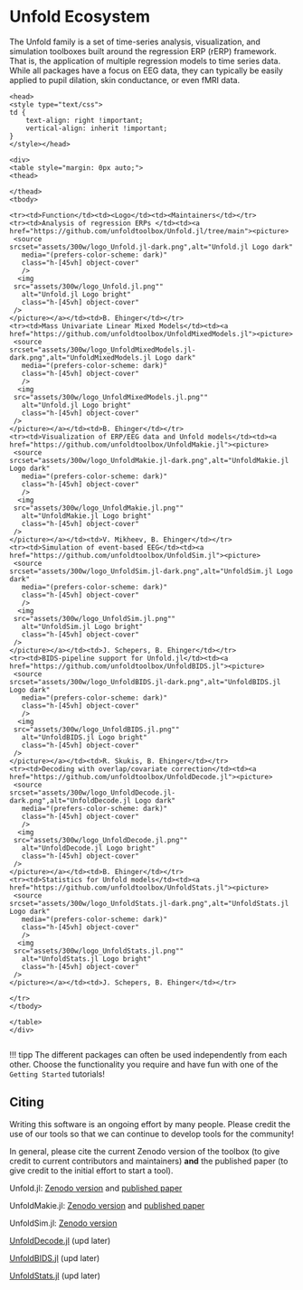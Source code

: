 # Unfold Ecosystem

The Unfold family is a set of time-series analysis, visualization, and simulation toolboxes built around the regression ERP (rERP) framework. That is, the application of multiple regression models to time series data. While all packages have a focus on EEG data, they can typically be easily applied to pupil dilation, skin conductance, or even fMRI data.

```@raw html
<head>
<style type="text/css">
td {
    text-align: right !important;
    vertical-align: inherit !important;
}
</style></head>

<div>
<table style="margin: 0px auto;">
<thead>

</thead>
<tbody>

<tr><td>Function</td><td><Logo</td><td><Maintainers</td></tr> 
<tr><td>Analysis of regression ERPs </td><td><a href="https://github.com/unfoldtoolbox/Unfold.jl/tree/main"><picture>
 <source
srcset="assets/300w/logo_Unfold.jl-dark.png",alt="Unfold.jl Logo dark"
   media="(prefers-color-scheme: dark)"
   class="h-[45vh] object-cover"
   />
  <img
 src="assets/300w/logo_Unfold.jl.png""
   alt="Unfold.jl Logo bright"
   class="h-[45vh] object-cover"          
 />
</picture></a></td><td>B. Ehinger</td></tr> 
<tr><td>Mass Univariate Linear Mixed Models</td><td><a href="https://github.com/unfoldtoolbox/UnfoldMixedModels.jl"><picture>
 <source
srcset="assets/300w/logo_UnfoldMixedModels.jl-dark.png",alt="UnfoldMixedModels.jl Logo dark"
   media="(prefers-color-scheme: dark)"
   class="h-[45vh] object-cover"
   />
  <img
 src="assets/300w/logo_UnfoldMixedModels.jl.png""
   alt="Unfold.jl Logo bright"
   class="h-[45vh] object-cover"          
 />
</picture></a></td><td>B. Ehinger</td></tr>
<tr><td>Visualization of ERP/EEG data and Unfold models</td><td><a href="https://github.com/unfoldtoolbox/UnfoldMakie.jl"><picture>
 <source
srcset="assets/300w/logo_UnfoldMakie.jl-dark.png",alt="UnfoldMakie.jl Logo dark"
   media="(prefers-color-scheme: dark)"
   class="h-[45vh] object-cover"
   />
  <img
 src="assets/300w/logo_UnfoldMakie.jl.png""
   alt="UnfoldMakie.jl Logo bright"
   class="h-[45vh] object-cover"          
 />
</picture></a></td><td>V. Mikheev, B. Ehinger</td></tr>
<tr><td>Simulation of event-based EEG</td><td><a href="https://github.com/unfoldtoolbox/UnfoldSim.jl"><picture>
 <source
srcset="assets/300w/logo_UnfoldSim.jl-dark.png",alt="UnfoldSim.jl Logo dark"
   media="(prefers-color-scheme: dark)"
   class="h-[45vh] object-cover"
   />
  <img
 src="assets/300w/logo_UnfoldSim.jl.png""
   alt="UnfoldSim.jl Logo bright"
   class="h-[45vh] object-cover"          
 />
</picture></a></td><td>J. Schepers, B. Ehinger</td></tr>
<tr><td>BIDS-pipeline support for Unfold.jl</td><td><a href="https://github.com/unfoldtoolbox/UnfoldBIDS.jl"><picture>
 <source
srcset="assets/300w/logo_UnfoldBIDS.jl-dark.png",alt="UnfoldBIDS.jl Logo dark"
   media="(prefers-color-scheme: dark)"
   class="h-[45vh] object-cover"
   />
  <img
 src="assets/300w/logo_UnfoldBIDS.jl.png""
   alt="UnfoldBIDS.jl Logo bright"
   class="h-[45vh] object-cover"          
 />
</picture></a></td><td>R. Skukis, B. Ehinger</td></tr>
<tr><td>Decoding with overlap/covariate correction</td><td><a href="https://github.com/unfoldtoolbox/UnfoldDecode.jl"><picture>
 <source
srcset="assets/300w/logo_UnfoldDecode.jl-dark.png",alt="UnfoldDecode.jl Logo dark"
   media="(prefers-color-scheme: dark)"
   class="h-[45vh] object-cover"
   />
  <img
 src="assets/300w/logo_UnfoldDecode.jl.png""
   alt="UnfoldDecode.jl Logo bright"
   class="h-[45vh] object-cover"          
 />
</picture></a></td><td>B. Ehinger</td></tr>
<tr><td>Statistics for Unfold models</td><td><a href="https://github.com/unfoldtoolbox/UnfoldStats.jl"><picture>
 <source
srcset="assets/300w/logo_UnfoldStats.jl-dark.png",alt="UnfoldStats.jl Logo dark"
   media="(prefers-color-scheme: dark)"
   class="h-[45vh] object-cover"
   />
  <img
 src="assets/300w/logo_UnfoldStats.jl.png""
   alt="UnfoldStats.jl Logo bright"
   class="h-[45vh] object-cover"          
 />
</picture></a></td><td>J. Schepers, B. Ehinger</td></tr>

</tr>
</tbody>

</table>
</div>


```
!!! tipp
    The different packages can often be used independently from each other. Choose the functionality you require and have fun with one of the `Getting Started` tutorials!


## Citing
Writing this software is an ongoing effort by many people. Please credit the use of our tools so that we can continue to develop tools for the community!

In general, please cite the current Zenodo version of the toolbox (to give credit to current contributors and maintainers) **and** the published paper (to give credit to the initial effort to start a tool).

Unfold.jl: [Zenodo version](https://doi.org/10.5281/zenodo.5759066) and [published paper](https://doi.org/10.7717/peerj.7838)

UnfoldMakie.jl: [Zenodo version](https://zenodo.org/records/14192333) and [published paper](https://doi.org/10.21105/joss.07560)

UnfoldSim.jl: [Zenodo version](https://doi.org/10.5281/zenodo.7738651)

[UnfoldDecode.jl](https://doi.org/10.5281/zenodo.5759066) (upd later)

[UnfoldBIDS.jl](https://doi.org/10.5281/zenodo.5759066) (upd later)

[UnfoldStats.jl](https://doi.org/10.5281/zenodo.5759066) (upd later)

